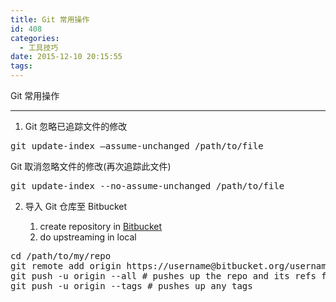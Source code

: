 ```yaml
---
title: Git 常用操作
id: 408
categories:
  - 工具技巧
date: 2015-12-10 20:15:55
tags:
---
```


<div id="MathJax_Message" style="display: none;"></div>

Git 常用操作

* * *

1.  Git 忽略已追踪文件的修改
<pre>git update-index –assume-unchanged /path/to/file</pre>
Git 取消忽略文件的修改(再次追踪此文件)
<pre>git update-index --no-assume-unchanged /path/to/file</pre>
2.  导入 Git 仓库至 Bitbucket

    1.  create repository in [Bitbucket](https://bitbucket.org/repo/create)
    2.  do upstreaming in local
<pre>cd /path/to/my/repo
git remote add origin https://username@bitbucket.org/username/reponame.git
git push -u origin --all # pushes up the repo and its refs for the first time
git push -u origin --tags # pushes up any tags</pre>